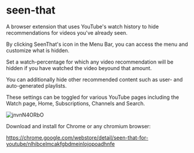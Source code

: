 # seen-that
A browser extension that uses YouTube's watch history to hide recommendations for videos you've already seen.

By clicking SeenThat's icon in the Menu Bar, you can access the menu and customize what is hidden.

Set a watch-percentage for which any video recommendation will be hidden if you have watched the video beyound that amount.

You can additionally hide other recommended content such as user- and auto-generated playlists.

These settings can be toggled for various YouTube pages including the Watch page, Home, Subscriptions, Channels and Search.

![jnvnN4ORbO](https://user-images.githubusercontent.com/26311830/116238843-3e347600-a7a5-11eb-8b19-1b4f438680cd.png)

Download and install for Chrome or any chromium browser:

https://chrome.google.com/webstore/detail/seen-that-for-youtube/nlhibcelmcakfgbdmeinlojopoadhnfe
